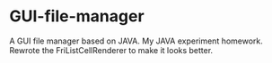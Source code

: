 # GUI-file-manager
A GUI file manager based on JAVA. My JAVA experiment homework.
Rewrote the FriListCellRenderer to make it looks better.
